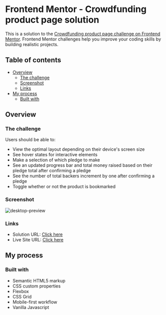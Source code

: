 # Frontend Mentor - Crowdfunding product page solution

This is a solution to the [Crowdfunding product page challenge on Frontend Mentor](https://www.frontendmentor.io/challenges/crowdfunding-product-page-7uvcZe7ZR). Frontend Mentor challenges help you improve your coding skills by building realistic projects. 

## Table of contents

- [Overview](#overview)
  - [The challenge](#the-challenge)
  - [Screenshot](#screenshot)
  - [Links](#links)
- [My process](#my-process)
  - [Built with](#built-with)
  
## Overview

### The challenge

Users should be able to:

- View the optimal layout depending on their device's screen size
- See hover states for interactive elements
- Make a selection of which pledge to make
- See an updated progress bar and total money raised based on their pledge total after confirming a pledge
- See the number of total backers increment by one after confirming a pledge
- Toggle whether or not the product is bookmarked

### Screenshot

![desktop-preview](https://user-images.githubusercontent.com/48177682/131778734-acd49acf-16fa-47a9-b8e1-a5f77041e7e0.jpg)



### Links

- Solution URL: [Click here](https://github.com/nobel10122025/crowdfunding_product_page)
- Live Site URL: [Click here](https://nobel10122025.github.io/crowdfunding_product_page/index.html)

## My process

### Built with

- Semantic HTML5 markup
- CSS custom properties
- Flexbox
- CSS Grid
- Mobile-first workflow
- Vanilla Javascript

